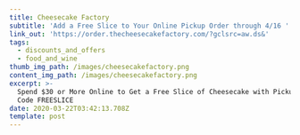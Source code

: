 ```yaml
---
title: Cheesecake Factory
subtitle: 'Add a Free Slice to Your Online Pickup Order through 4/16 '
link_out: 'https://order.thecheesecakefactory.com/?gclsrc=aw.ds&'
tags:
  - discounts_and_offers
  - food_and_wine
thumb_img_path: /images/cheesecakefactory.png
content_img_path: /images/cheesecakefactory.png
excerpt: >-
  Spend $30 or More Online to Get a Free Slice of Cheesecake with Pickup. Use
  Code FREESLICE
date: 2020-03-22T03:42:13.708Z
template: post
---
```

